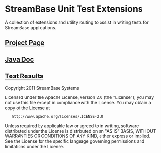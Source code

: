 # StreamBase Unit Test Extensions #

A collection of extensions and utility routing to assist in writing tests for StreamBase applications.

## [Project Page](http://github.com/streambase/SBUnit-Extensions) ##

## [Java Doc](http://streambase.github.com/SBUnit-Extensions/java-doc/index.html) ##

## [Test Results](http://streambase.github.com/SBUnit-Extensions/test-doc/index.html) ##

   Copyright 2011 StreamBase Systems

   Licensed under the Apache License, Version 2.0 (the "License");
   you may not use this file except in compliance with the License.
   You may obtain a copy of the License at

       http://www.apache.org/licenses/LICENSE-2.0

   Unless required by applicable law or agreed to in writing, software
   distributed under the License is distributed on an "AS IS" BASIS,
   WITHOUT WARRANTIES OR CONDITIONS OF ANY KIND, either express or implied.
   See the License for the specific language governing permissions and
   limitations under the License.
